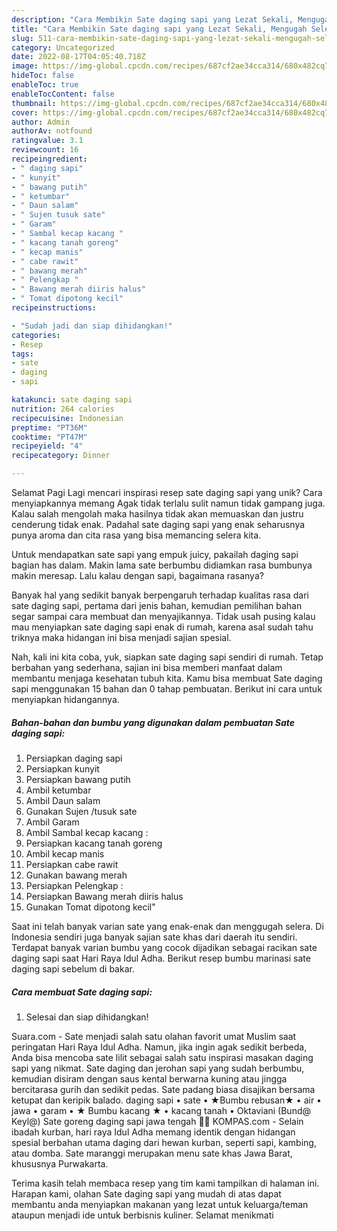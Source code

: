 ```yaml
---
description: "Cara Membikin Sate daging sapi yang Lezat Sekali, Mengugah Selera"
title: "Cara Membikin Sate daging sapi yang Lezat Sekali, Mengugah Selera"
slug: 511-cara-membikin-sate-daging-sapi-yang-lezat-sekali-mengugah-selera
category: Uncategorized
date: 2022-08-17T04:05:40.718Z
image: https://img-global.cpcdn.com/recipes/687cf2ae34cca314/680x482cq70/sate-daging-sapi-foto-resep-utama.jpg
hideToc: false
enableToc: true
enableTocContent: false
thumbnail: https://img-global.cpcdn.com/recipes/687cf2ae34cca314/680x482cq70/sate-daging-sapi-foto-resep-utama.jpg
cover: https://img-global.cpcdn.com/recipes/687cf2ae34cca314/680x482cq70/sate-daging-sapi-foto-resep-utama.jpg
author: Admin
authorAv: notfound
ratingvalue: 3.1
reviewcount: 16
recipeingredient:
- " daging sapi"
- " kunyit"
- " bawang putih"
- " ketumbar"
- " Daun salam"
- " Sujen tusuk sate"
- " Garam"
- " Sambal kecap kacang "
- " kacang tanah goreng"
- " kecap manis"
- " cabe rawit"
- " bawang merah"
- " Pelengkap "
- " Bawang merah diiris halus"
- " Tomat dipotong kecil"
recipeinstructions:

- "Sudah jadi dan siap dihidangkan!"
categories:
- Resep
tags:
- sate
- daging
- sapi

katakunci: sate daging sapi 
nutrition: 264 calories
recipecuisine: Indonesian
preptime: "PT36M"
cooktime: "PT47M"
recipeyield: "4"
recipecategory: Dinner

---
```



Selamat Pagi Lagi mencari inspirasi resep sate daging sapi yang unik? Cara menyiapkannya memang Agak tidak terlalu sulit namun tidak gampang juga. Kalau salah mengolah maka hasilnya tidak akan memuaskan dan justru cenderung tidak enak. Padahal sate daging sapi yang enak seharusnya punya aroma dan cita rasa yang bisa memancing selera kita.


Untuk mendapatkan sate sapi yang empuk juicy, pakailah daging sapi bagian has dalam. Makin lama sate berbumbu didiamkan rasa bumbunya makin meresap. Lalu kalau dengan sapi, bagaimana rasanya?

Banyak hal yang sedikit banyak berpengaruh terhadap kualitas rasa dari sate daging sapi, pertama dari jenis bahan, kemudian pemilihan bahan segar sampai cara membuat dan menyajikannya. Tidak usah pusing kalau mau menyiapkan sate daging sapi enak di rumah, karena asal sudah tahu triknya maka hidangan ini bisa menjadi sajian spesial.


Nah, kali ini kita coba, yuk, siapkan sate daging sapi sendiri di rumah. Tetap berbahan yang sederhana, sajian ini bisa memberi manfaat dalam membantu menjaga kesehatan tubuh kita. Kamu bisa membuat Sate daging sapi menggunakan 15 bahan dan 0 tahap pembuatan. Berikut ini cara untuk menyiapkan hidangannya.

<!--inarticleads1-->

##### Bahan-bahan dan bumbu yang digunakan dalam pembuatan Sate daging sapi:

1. Persiapkan  daging sapi
1. Persiapkan  kunyit
1. Persiapkan  bawang putih
1. Ambil  ketumbar
1. Ambil  Daun salam
1. Gunakan  Sujen /tusuk sate
1. Ambil  Garam
1. Ambil  Sambal kecap kacang :
1. Persiapkan  kacang tanah goreng
1. Ambil  kecap manis
1. Persiapkan  cabe rawit
1. Gunakan  bawang merah
1. Persiapkan  Pelengkap :
1. Persiapkan  Bawang merah diiris halus
1. Gunakan  Tomat dipotong kecil&#34;


Saat ini telah banyak varian sate yang enak-enak dan menggugah selera. Di Indonesia sendiri juga banyak sajian sate khas dari daerah itu sendiri. Terdapat banyak varian bumbu yang cocok dijadikan sebagai racikan sate daging sapi saat Hari Raya Idul Adha. Berikut resep bumbu marinasi sate daging sapi sebelum di bakar. 

<!--inarticleads2-->

##### Cara membuat Sate daging sapi:


1. Selesai dan siap dihidangkan!

Suara.com - Sate menjadi salah satu olahan favorit umat Muslim saat peringatan Hari Raya Idul Adha. Namun, jika ingin agak sedikit berbeda, Anda bisa mencoba sate lilit sebagai salah satu inspirasi masakan daging sapi yang nikmat. Sate daging dan jerohan sapi yang sudah berbumbu, kemudian disiram dengan saus kental berwarna kuning atau jingga bercitarasa gurih dan sedikit pedas. Sate padang biasa disajikan bersama ketupat dan keripik balado. daging sapi • sate • ★Bumbu rebusan★ • air • jawa • garam • ★ Bumbu kacang ★ • kacang tanah • Oktaviani (Bund@ Keyl@) Sate goreng daging sapi jawa tengah 🐄🐄 KOMPAS.com - Selain ibadah kurban, hari raya Idul Adha memang identik dengan hidangan spesial berbahan utama daging dari hewan kurban, seperti sapi, kambing, atau domba. Sate maranggi merupakan menu sate khas Jawa Barat, khususnya Purwakarta. 

Terima kasih telah membaca resep yang tim kami tampilkan di halaman ini. Harapan kami, olahan Sate daging sapi yang mudah di atas dapat membantu anda menyiapkan makanan yang lezat untuk keluarga/teman ataupun menjadi ide untuk berbisnis kuliner. Selamat menikmati
